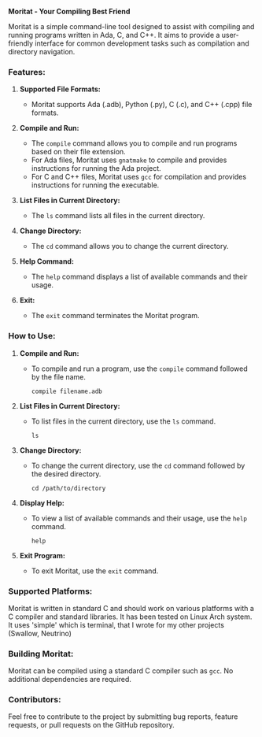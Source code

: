**Moritat - Your Compiling Best Friend**

Moritat is a simple command-line tool designed to assist with compiling and running programs written in Ada, C, and C++. It aims to provide a user-friendly interface for common development tasks such as compilation and directory navigation.

### Features:

1. **Supported File Formats:**
   - Moritat supports Ada (.adb), Python (.py), C (.c), and C++ (.cpp) file formats.

2. **Compile and Run:**
   - The `compile` command allows you to compile and run programs based on their file extension.
   - For Ada files, Moritat uses `gnatmake` to compile and provides instructions for running the Ada project.
   - For C and C++ files, Moritat uses `gcc` for compilation and provides instructions for running the executable.

3. **List Files in Current Directory:**
   - The `ls` command lists all files in the current directory.

4. **Change Directory:**
   - The `cd` command allows you to change the current directory.

5. **Help Command:**
   - The `help` command displays a list of available commands and their usage.

6. **Exit:**
   - The `exit` command terminates the Moritat program.

### How to Use:

1. **Compile and Run:**
   - To compile and run a program, use the `compile` command followed by the file name.
     ```
     compile filename.adb
     ```

2. **List Files in Current Directory:**
   - To list files in the current directory, use the `ls` command.
     ```
     ls
     ```

3. **Change Directory:**
   - To change the current directory, use the `cd` command followed by the desired directory.
     ```
     cd /path/to/directory
     ```

4. **Display Help:**
   - To view a list of available commands and their usage, use the `help` command.
     ```
     help
     ```

5. **Exit Program:**
   - To exit Moritat, use the `exit` command.

### Supported Platforms:

Moritat is written in standard C and should work on various platforms with a C compiler and standard libraries. It has been tested on Linux Arch system. It uses 'simple' which is terminal, that I wrote for my other projects (Swallow, Neutrino)

### Building Moritat:

Moritat can be compiled using a standard C compiler such as `gcc`. No additional dependencies are required.

### Contributors:
Feel free to contribute to the project by submitting bug reports, feature requests, or pull requests on the GitHub repository.


